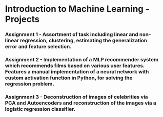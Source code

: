 # Introduction to Machine Learning - Projects

### Assignment 1 - Assortment of task including linear and non-linear regression, clustering, estimating the generalization error and feature selection.

### Assignment 2 - Implementation of a MLP recommender system which recommends films based on various user features. Features a manual implementation of a neural network with custom activation function in Python, for solving the regression problem.

### Assignment 3 - Deconstruction of images of celebrities via PCA and Autoencoders and reconstruction of the images via a logistic regression classifier.
